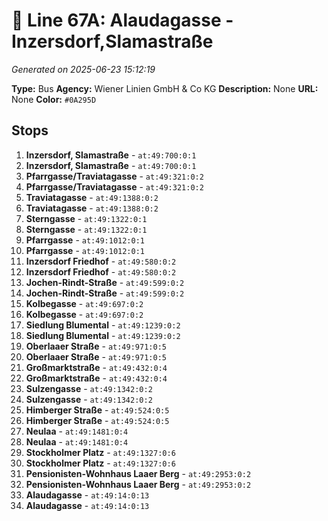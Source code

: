 # 🚌 Line 67A: Alaudagasse - Inzersdorf,Slamastraße

*Generated on 2025-06-23 15:12:19*

**Type:** Bus
**Agency:** Wiener Linien GmbH & Co KG
**Description:** None
**URL:** None
**Color:** `#0A295D`

## Stops

1. **Inzersdorf, Slamastraße** - `at:49:700:0:1`
2. **Inzersdorf, Slamastraße** - `at:49:700:0:1`
3. **Pfarrgasse/Traviatagasse** - `at:49:321:0:2`
4. **Pfarrgasse/Traviatagasse** - `at:49:321:0:2`
5. **Traviatagasse** - `at:49:1388:0:2`
6. **Traviatagasse** - `at:49:1388:0:2`
7. **Sterngasse** - `at:49:1322:0:1`
8. **Sterngasse** - `at:49:1322:0:1`
9. **Pfarrgasse** - `at:49:1012:0:1`
10. **Pfarrgasse** - `at:49:1012:0:1`
11. **Inzersdorf Friedhof** - `at:49:580:0:2`
12. **Inzersdorf Friedhof** - `at:49:580:0:2`
13. **Jochen-Rindt-Straße** - `at:49:599:0:2`
14. **Jochen-Rindt-Straße** - `at:49:599:0:2`
15. **Kolbegasse** - `at:49:697:0:2`
16. **Kolbegasse** - `at:49:697:0:2`
17. **Siedlung Blumental** - `at:49:1239:0:2`
18. **Siedlung Blumental** - `at:49:1239:0:2`
19. **Oberlaaer Straße** - `at:49:971:0:5`
20. **Oberlaaer Straße** - `at:49:971:0:5`
21. **Großmarktstraße** - `at:49:432:0:4`
22. **Großmarktstraße** - `at:49:432:0:4`
23. **Sulzengasse** - `at:49:1342:0:2`
24. **Sulzengasse** - `at:49:1342:0:2`
25. **Himberger Straße** - `at:49:524:0:5`
26. **Himberger Straße** - `at:49:524:0:5`
27. **Neulaa** - `at:49:1481:0:4`
28. **Neulaa** - `at:49:1481:0:4`
29. **Stockholmer Platz** - `at:49:1327:0:6`
30. **Stockholmer Platz** - `at:49:1327:0:6`
31. **Pensionisten-Wohnhaus Laaer Berg** - `at:49:2953:0:2`
32. **Pensionisten-Wohnhaus Laaer Berg** - `at:49:2953:0:2`
33. **Alaudagasse** - `at:49:14:0:13`
34. **Alaudagasse** - `at:49:14:0:13`